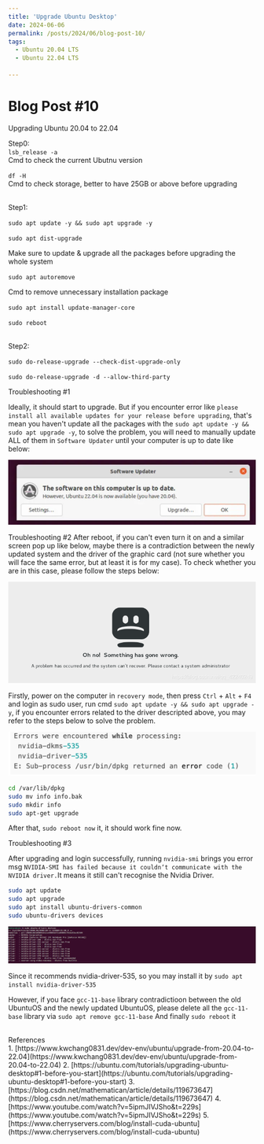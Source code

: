 ```yaml
---
title: 'Upgrade Ubuntu Desktop'
date: 2024-06-06
permalink: /posts/2024/06/blog-post-10/
tags:
  - Ubuntu 20.04 LTS 
  - Ubuntu 22.04 LTS

---
```


Blog Post #10
======
Upgrading Ubuntu 20.04 to 22.04

Step0:
<br>
`lsb_release -a`
<br>
Cmd to check the current Ubutnu version

`df -H`
<br>
Cmd to check storage, better to have 25GB or above before upgrading

<br>
Step1:
<br>

`sudo apt update -y && sudo apt upgrade -y`

`sudo apt dist-upgrade`

Make sure to update & upgrade all the packages before upgrading the whole system 

`sudo apt autoremove`

Cmd to remove unnecessary installation package 

`sudo apt install update-manager-core`

`sudo reboot`


<br>
Step2:
<br>

`sudo do-release-upgrade --check-dist-upgrade-only`

`sudo do-release-upgrade -d --allow-third-party`

Troubleshooting #1

Ideally, it should start to upgrade. But if you encounter error like `please install all available updates for your release before upgrading`, that's mean you haven't update all the packages with the `sudo apt update -y && sudo apt upgrade -y`, to solve the problem, you will need to manually update ALL of them in `Software Updater` until your computer is up to date like below: 

![](/images/ubuntu_upgrade.png)

Troubleshooting #2
After reboot, if you can't even turn it on and a similar screen pop up like below, maybe there is a contradiction between the newly updated system and the driver of the graphic card (not sure whether you will face the same error, but at least it is for my case). To check whether you are in this case, please follow the steps below:

![](/images/ubuntu_upgrade1.png)

Firstly, power on the computer in `recovery mode`, then press `Ctrl` + `Alt` + `F4` and login as sudo user, run cmd `sudo apt update -y && sudo apt upgrade -y`, if you encounter errors related to the driver descripted above, you may refer to the steps below to solve the problem. 

![](/images/ubuntu_upgrade2.png)


```bash
cd /var/lib/dpkg
sudo mv info info.bak
sudo mkdir info
sudo apt-get upgrade
```

After that, `sudo reboot now` it, it should work fine now.

Troubleshooting #3

After upgrading and login successfully, running `nvidia-smi` brings you error msg `NVIDIA-SMI has failed because it couldn‘t communicate with the NVIDIA driver.`It means it still can't recognise the Nvidia Driver. 

```bash
sudo apt update
sudo apt upgrade
sudo apt install ubuntu-drivers-common
sudo ubuntu-drivers devices
```


![](/images/ubuntu_upgrade3.png)

Since it recommends nvidia-driver-535, so you may install it by 
`sudo apt install nvidia-driver-535`

However, if you face `gcc-11-base` library contradictioon between the old UbuntuOS and the newly updated UbuntuOS, please delete all the `gcc-11-base` library via `sudo apt remove gcc-11-base`
And finally `sudo reboot` it

<br>
References
<br>
1. [https://www.kwchang0831.dev/dev-env/ubuntu/upgrade-from-20.04-to-22.04](https://www.kwchang0831.dev/dev-env/ubuntu/upgrade-from-20.04-to-22.04)
2. [https://ubuntu.com/tutorials/upgrading-ubuntu-desktop#1-before-you-start](https://ubuntu.com/tutorials/upgrading-ubuntu-desktop#1-before-you-start)
3.  [https://blog.csdn.net/mathematican/article/details/119673647](https://blog.csdn.net/mathematican/article/details/119673647)
4.  [https://www.youtube.com/watch?v=5ipmJIVJSho&t=229s](https://www.youtube.com/watch?v=5ipmJIVJSho&t=229s)
5.  [https://www.cherryservers.com/blog/install-cuda-ubuntu](https://www.cherryservers.com/blog/install-cuda-ubuntu)
